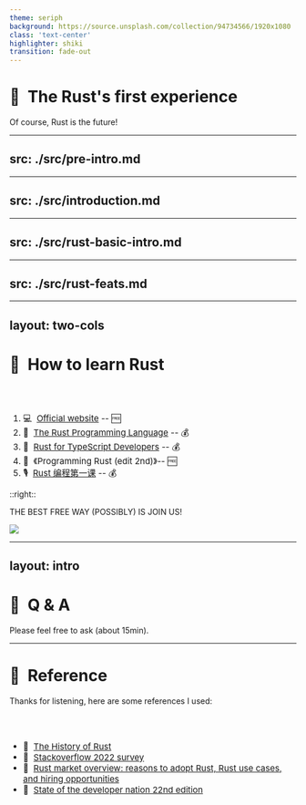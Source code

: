 ```yaml
---
theme: seriph
background: https://source.unsplash.com/collection/94734566/1920x1080
class: 'text-center'
highlighter: shiki
transition: fade-out
---
```


# 🔬 &nbsp;The Rust's first experience

Of course, Rust is the future!

<!--
    Welcome everyone's attended. 
-->

---
src: ./src/pre-intro.md
---

---
src: ./src/introduction.md
---

---
src: ./src/rust-basic-intro.md
---

---
src: ./src/rust-feats.md
---

---
layout: two-cols 
---

# 🤔 &nbsp;How to learn Rust

<br />
<br />

1. 💻 &nbsp;[Official website](https://www.rust-lang.org/learn) -- 🆓
2. 🎥 &nbsp;[The Rust Programming Language](https://frontendmasters.com/courses/rust/) -- 💰
3. 🎥 &nbsp;[Rust for TypeScript Developers](https://frontendmasters.com/courses/rust-ts-devs/) -- 💰
4. 📖 &nbsp;《Programming Rust (edit 2nd)》-- 🆓
5. 🎙️ &nbsp;[Rust 编程第一课](https://time.geekbang.org/column/intro/100085301) -- 💰

::right::

<v-click>

THE BEST FREE WAY (POSSIBLY) IS JOIN US!

![](/img/qr-code.png)

</v-click>

<style>
    li {
        font-size: 15px !important;
    }
</style>

<!--
    Part 4: How to learn Rust

    Encourage these cool guy learn & use Rust as much as possible!
-->

---
layout: intro
---

# 🙋 &nbsp;Q & A 

Please feel free to ask (about 15min).

<!--
    Part 5: AMA

    15min will be fine, maybe about 5 questions? don't make it verbose.
-->

---

# 🔗 &nbsp;Reference

Thanks for listening, here are some references I used:

<br />
<br />

* 🎥 &nbsp;[The History of Rust](https://www.youtube.com/watch?v=79PSagCD_AY)
* 📄 &nbsp;[Stackoverflow 2022 survey](https://survey.stackoverflow.co/2022/?utm_source=so-owned&utm_medium=announcement-banner&utm_campaign=dev-survey-2022&utm_content=results#section-most-loved-dreaded-and-wanted-programming-scripting-and-markup-languages)
* 📄 &nbsp;[Rust market overview: reasons to adopt Rust, Rust use cases, and hiring opportunities](https://yalantis.com/blog/rust-market-overview/)
* 📄 &nbsp;[State of the developer nation 22nd edition](https://slashdata-website-cms.s3.amazonaws.com/sample_reports/VZtJWxZw5Q9NDSAQ.pdf)

<!-- 
    Part 6: Reference
-->
